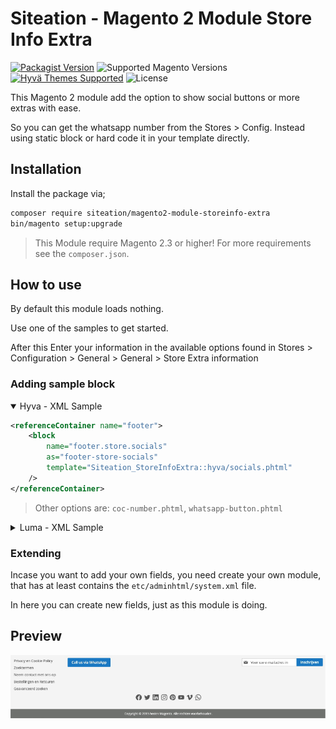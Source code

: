 # Siteation - Magento 2 Module Store Info Extra

[![Packagist Version](https://img.shields.io/packagist/v/siteation/magento2-module-storeinfo-extra?style=for-the-badge)](https://packagist.org/packages/siteation/magento2-module-storeinfo-extra)
![Supported Magento Versions](https://img.shields.io/badge/magento-%202.3_|_2.4-brightgreen.svg?logo=magento&longCache=true&style=for-the-badge)
[![Hyvä Themes Supported](https://img.shields.io/badge/Hyva_Themes-Supported-3df0af.svg?longCache=true&style=for-the-badge)](https://hyva.io/)
![License](https://img.shields.io/github/license/Siteation/magento2-module-storeinfo-extra?color=%23234&style=for-the-badge)

This Magento 2 module add the option to show social buttons or more extras with ease.

So you can get the whatsapp number from the Stores > Config.
Instead using static block or hard code it in your template directly.

## Installation

Install the package via;

```bash
composer require siteation/magento2-module-storeinfo-extra
bin/magento setup:upgrade
```

> This Module require Magento 2.3 or higher!
> For more requirements see the `composer.json`.

## How to use

By default this module loads nothing.

Use one of the samples to get started.

After this Enter your information in the available options found in Stores > Configuration > General > General > Store Extra information

### Adding sample block

<details open><summary>Hyva - XML Sample</summary>

```xml
<referenceContainer name="footer">
    <block
        name="footer.store.socials"
        as="footer-store-socials"
        template="Siteation_StoreInfoExtra::hyva/socials.phtml"
    />
</referenceContainer>
```

> Other options are: `coc-number.phtml`, `whatsapp-button.phtml`

</details>

<details><summary>Luma - XML Sample</summary>

```xml
<referenceContainer name="footer">
    <block name="footer.store.socials"
        as="footer-store-socials"
        template="Siteation_StoreInfoExtra::luma/socials.phtml">
        <arguments>
            <argument name="viewModelStoreInfo" 
                xsi:type="object">Siteation\StoreInfoExtra\ViewModel\StoreInfoExtra</argument>
        </arguments>
    </block>
</referenceContainer>
```

> Other options are: `coc-number.phtml`, `whatsapp-button.phtml`

</details>

### Extending

Incase you want to add your own fields,
you need create your own module,
that has at least contains the `etc/adminhtml/system.xml` file.

In here you can create new fields, just as this module is doing.

## Preview

![Magento 2 footer with social icons](assets/preview.png)
